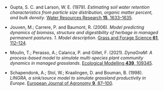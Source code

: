 - <a id='Gupta1979'></a>
  Gupta, S. C. and Larson, W. E. (1979). _Estimating soil water retention characteristics from particle size distribution, organic matter percent, and bulk density_. [Water Resources Research **15**, 1633–1635](https://doi.org/10.1029/WR015i006p01633).
  
- <a id='Jouven2006'></a>
  Jouven, M.; Carrere, P. and Baumont, R. (2006). _Model predicting dynamics of biomass,  structure and digestibility of herbage in managed permanent pastures. 1. Model description_. [Grass and Forage Science **61**, 112–124](https://doi.org/10.1111/j.1365-2494.2006.00515.x).
  
- <a id='Moulin2021'></a>
  Moulin, T.; Perasso, A.; Calanca, P. and Gillet, F. (2021). _DynaGraM: A process-based model to simulate multi-species plant community dynamics in managed grasslands_. [Ecological Modelling **439**, 109345](https://doi.org/10.1016/j.ecolmodel.2020.109345).
  
- <a id='Schapendonk1998'></a>
  Schapendonk, A.; Stol, W.; Kraalingen, D. and Bouman, B. (1998). _LINGRA,  a sink/source model to simulate grassland productivity in Europe_. [European Journal of Agronomy **9**, 87–100](https://doi.org/10.1016/s1161-0301(98)00027-6).
  
